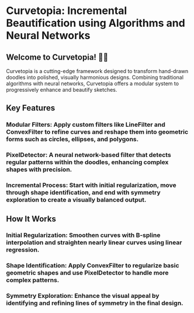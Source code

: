 # Curvetopia: Incremental Beautification using Algorithms and Neural Networks
## Welcome to Curvetopia! 🎨✨

Curvetopia is a cutting-edge framework designed to transform hand-drawn doodles into polished, visually harmonious designs. Combining traditional algorithms with neural networks, Curvetopia offers a modular system to progressively enhance and beautify sketches.

## Key Features
### Modular Filters: Apply custom filters like LineFilter and ConvexFilter to refine curves and reshape them into geometric forms such as circles, ellipses, and polygons.
### PixelDetector: A neural network-based filter that detects regular patterns within the doodles, enhancing complex shapes with precision.
### Incremental Process: Start with initial regularization, move through shape identification, and end with symmetry exploration to create a visually balanced output.
## How It Works
### Initial Regularization: Smoothen curves with B-spline interpolation and straighten nearly linear curves using linear regression.
### Shape Identification: Apply ConvexFilter to regularize basic geometric shapes and use PixelDetector to handle more complex patterns.
### Symmetry Exploration: Enhance the visual appeal by identifying and refining lines of symmetry in the final design.


